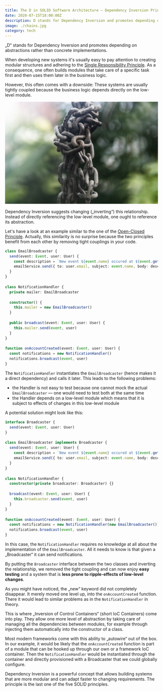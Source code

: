 ```yaml
---
title: The D in SOLID Software Architecture — Dependency Inversion Principle
date: 2020-07-15T18:00:00Z
description: D stands for Dependency Inversion and promotes depending on abstractions rather than concrete implementations.
image: ./chains.jpg
category: tech
---
```


„D“ stands for Dependency Inversion and promotes depending on abstractions rather than concrete implementations.

When developing new systems it's usually easy to pay attention to creating modular structures and adhering to the [Single Responsibility Principle](/the-s-in-solid). As a consequence, one often builds modules that take care of a specific task first and then uses them later in the business logic.

However, this often comes with a downside: These systems are usually tightly coupled because the business logic depends directly on the low-level module.

![Don't build gordian knot systems. (Photo by Douglas Bagg)](./chains.jpg)

Dependency Inversion suggests changing („inverting“) this relationship. Instead of directly referencing the low-level module, one ought to reference its abstraction. 

Let's have a look at an example similar to the one of the [Open-Closed Principle](/the-o-in-solid). Actually, this similarity is no surprise because the two principles benefit from each other by removing tight couplings in your code.

```ts
class EmailBroadcaster {
  send(event: Event, user: User) {
    const description = `New event ${event.name} occured at ${event.getTimestamp()}`
    emailService.send({ to: user.email, subject: event.name, body: description })
  }
}

class NotificationHandler {
  private mailer: EmailBroadcaster

  constructor() {
    this.mailer = new EmailBroadcaster()
  }

  public broadcast(event: Event, user: User) {
    this.mailer.send(event, user)
  }
}

function onAccountCreated(event: Event, user: User) {
  const notifications = new NotificationHandler()
  notifications.broadcast(event, user)
}
```

The `NotificationHandler` instantiates the `EmailBroadcaster` (hence makes it a direct dependency) and calls it later. This leads to the following problems:

- the Handler is not easy to test because one cannot mock the actual `EmailBroadcaster` — one would need to test both at the same time
- the Handler depends on a low-level module which means that it is subject to effects of changes in this low-level module

A potential solution might look like this:

```ts
interface Broadcaster {
  send(event: Event, user: User)
}

class EmailBroadcaster implements Broadcaster {
  send(event: Event, user: User) {
    const description = `New event ${event.name} occured at ${event.getTimestamp()}`
    emailService.send({ to: user.email, subject: event.name, body: description })
  }
}

class NotificationHandler {
  constructor(private broadcaster: Broadcaster) {}

  broadcast(event: Event, user: User) {
    this.broadcaster.send(event, user)
  }
}

function onAccountCreated(event: Event, user: User) {
  const notifications = new NotificationHandler(new EmailBroadcaster())
  notifications.broadcast(event, user)
}
```

In this case, the `NotificationHandler` requires no knowledge at all about the implementation of the `EmailBroadcaster`. All it needs to know is that given a „Broadcaster“ it can send notifications.

By putting the `Broadcaster` interface between the two classes and inverting the relationship, we removed the tight coupling and can now enjoy **easy testing** and a system that is **less prone to ripple-effects of low-level changes**.

As you might have noticed, the „new“ keyword did not completely disappear. It merely moved one level up, into the `onAccountCreated` function. There it would lead to similar problems as in the `NotificationHandler` in theory.

This is where „Inversion of Control Containers“ (short IoC Containers) come into play. They allow one more level of abstraction by taking care of managing all the dependencies between modules, for example through injecting them automatically into the constructor of a class.

Most modern frameworks come with this ability to „autowire“ out of the box. In our example, it would be likely that the `onAccountCreated` function is part of a module that can be hooked up through our own or a framework IoC container. Then the `NotificationHandler` would be instantiated through the container and directly provisioned with a Broadcaster that we could globally configure.

Dependency Inversion is a powerful concept that allows building systems that are more modular and can adapt faster to changing requirements. The principle is the last one of the five SOLID principles.
